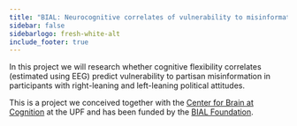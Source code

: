 ```yaml
---
title: "BIAL: Neurocognitive correlates of vulnerability to misinformation (2023-2027)"
sidebar: false
sidebarlogo: fresh-white-alt
include_footer: true
---
```



In this project we will research whether cognitive flexibility correlates (estimated using EEG) predict vulnerability to partisan misinformation in participants with right-leaning and left-leaning political attitudes. 

This is a project we conceived together with the [Center for Brain at Cognition](https://www.upf.edu/web/cbc) at the UPF and has been funded by the [BIAL Foundation](https://fundacaobial.com/com/grants/).
